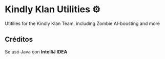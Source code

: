 # Kindly Klan Utilities ⚙️

Utitilies for the Kindly Klan Team, including Zombie AI-boosting and more



## Créditos
Se usó Java con **IntelliJ IDEA**
